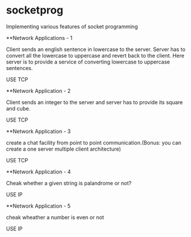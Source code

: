 # socketprog
Implementing various features of socket programming

**Network Applications - 1

Client sends an english sentence in lowercase to
the server. Server has to convert all the lowercase
to uppercase and revert back to the client. Here
server is to provide a service of converting
lowercase to uppercase sentences.

USE TCP

**Network Application - 2

Client sends an integer to the server and server has to
provide its square and cube.

USE TCP

**Network Application - 3

create a chat facility from point to point communication.(Bonus: you can create a one server multiple client architecture)

USE TCP

**Network Application - 4

Cheak whether a given string is palandrome or not?

USE IP

**Network Application - 5

cheak wheather a number is even or not

USE IP
